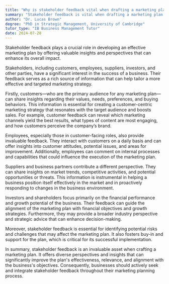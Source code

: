 ```yaml
---
title: "Why is stakeholder feedback vital when drafting a marketing plan?"
summary: "Stakeholder feedback is vital when drafting a marketing plan as it provides valuable insights and perspectives to improve the plan's effectiveness."
author: "Dr. Lucas Brown"
degree: "PhD in Strategic Management, University of Cambridge"
tutor_type: "IB Business Management Tutor"
date: 2024-07-28
---
```


Stakeholder feedback plays a crucial role in developing an effective marketing plan by offering valuable insights and perspectives that can enhance its overall impact.

Stakeholders, including customers, employees, suppliers, investors, and other parties, have a significant interest in the success of a business. Their feedback serves as a rich source of information that can help tailor a more effective and targeted marketing strategy.

Firstly, customers—who are the primary audience for any marketing plan—can share insights regarding their values, needs, preferences, and buying behaviors. This information is essential for creating a customer-centric marketing strategy that resonates with the target audience and boosts sales. For example, customer feedback can reveal which marketing channels yield the best results, what types of content are most engaging, and how customers perceive the company’s brand.

Employees, especially those in customer-facing roles, also provide invaluable feedback. They interact with customers on a daily basis and can offer insights into customer attitudes, potential issues, and areas for improvement. Additionally, employees can comment on internal processes and capabilities that could influence the execution of the marketing plan.

Suppliers and business partners contribute a different perspective. They can share insights on market trends, competitive activities, and potential opportunities or threats. This information is instrumental in helping a business position itself effectively in the market and in proactively responding to changes in the business environment.

Investors and shareholders focus primarily on the financial performance and growth potential of the business. Their feedback can guide the alignment of the marketing plan with financial objectives and growth strategies. Furthermore, they may provide a broader industry perspective and strategic advice that can enhance decision-making.

Moreover, stakeholder feedback is essential for identifying potential risks and challenges that may affect the marketing plan. It also fosters buy-in and support for the plan, which is critical for its successful implementation.

In summary, stakeholder feedback is an invaluable asset when crafting a marketing plan. It offers diverse perspectives and insights that can significantly improve the plan's effectiveness, relevance, and alignment with the business's objectives. Consequently, businesses should actively seek and integrate stakeholder feedback throughout their marketing planning process.
    